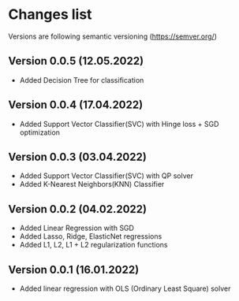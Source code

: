 # Changes list

Versions are following semantic versioning (https://semver.org/) 

## Version 0.0.5 (12.05.2022)

- Added Decision Tree for classification

## Version 0.0.4 (17.04.2022)

- Added Support Vector Classifier(SVC) with Hinge loss + SGD optimization

## Version 0.0.3 (03.04.2022)

- Added Support Vector Classifier(SVC) with QP solver
- Added K-Nearest Neighbors(KNN) Classifier

## Version 0.0.2 (04.02.2022)

- Added Linear Regression with SGD
- Added Lasso, Ridge, ElasticNet regressions
- Added L1, L2, L1 + L2 regularization functions

## Version 0.0.1 (16.01.2022)

- Added linear regression with OLS (Ordinary Least Square) solver